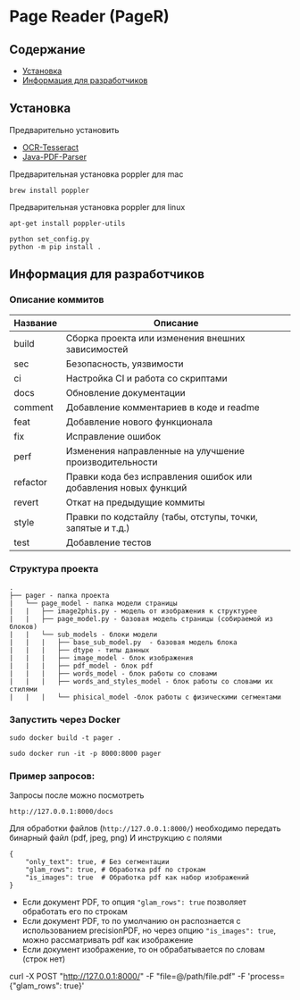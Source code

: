 # Page Reader (PageR)

## Содержание
- [Установка](#установка)
- [Информация для разработчиков](#информация-для-разработчиков)


## Установка
Предварительно установить
- [OCR-Tesseract](https://tesseract-ocr.github.io/tessdoc/Installation.html)
- [Java-PDF-Parser](https://github.com/YRL-AIDA/Java-PDF-Parser/tree/main)

Предварительная установка poppler для mac 
 ```
 brew install poppler
 ```

 Предварительная установка poppler для linux
 ```
 apt-get install poppler-utils
 ```

```
python set_config.py
python -m pip install .
```


## Информация для разработчиков
<!--описание коммитов-->
### Описание коммитов
| Название | Описание                                                        |
|----------|-----------------------------------------------------------------|
| build	   | Сборка проекта или изменения внешних зависимостей               |
| sec      | Безопасность, уязвимости                                        |
| ci       | Настройка CI и работа со скриптами                              |
| docs	   | Обновление документации                                         |
| comment  | Добавление комментариев в коде и readme                         |
| feat	   | Добавление нового функционала                                   |
| fix	   | Исправление ошибок                                              |
| perf	   | Изменения направленные на улучшение производительности          |
| refactor | Правки кода без исправления ошибок или добавления новых функций |
| revert   | Откат на предыдущие коммиты                                     |
| style	   | Правки по кодстайлу (табы, отступы, точки, запятые и т.д.)      |
| test	   | Добавление тестов                                               |

<!--структура проекта -->
### Структура проекта
```
.
├── pager - папка проекта
|   └── page_model - папка модели страницы
|   |   ├── image2phis.py - модель от изображения к структурее
|   |   ├── page_model.py - базовая модель страницы (собираемой из блоков)
|   |   └── sub_models - блоки модели
|   |   |   ├── base_sub_model.py  - базовая модель блока
|   |   |   ├── dtype - типы данных
|   |   |   ├── image_model - блок изображения
|   |   |   ├── pdf_model - блок pdf
|   |   |   ├── words_model - блок работы со словами
|   |   |   ├── words_and_styles_model - блок работы со словами их стилями
|   |   |   └── phisical_model -блок работы с физическими сегментами
```


### Запустить через Docker

```
sudo docker build -t pager .
```
```
sudo docker run -it -p 8000:8000 pager
```


### Пример запросов:

Запросы после можно посмотреть
```
http://127.0.0.1:8000/docs
```

Для обработки файлов (`http://127.0.0.1:8000/`) необходимо передать бинарный файл (pdf, jpeg, png)
И инструкцию с полями
```
{
    "only_text": true, # Без сегментации
    "glam_rows": true, # Обработка pdf по строкам
    "is_images": true  # Обработка pdf как набор изображений
}
```

- Если документ PDF, то опция `"glam_rows": true` позволяет обработать его по строкам
- Если документ PDF, то по умолчанию он распознается с использованием precisionPDF, но через опцию `"is_images": true`, можно рассматривать pdf как изображение
- Если документ изображение, то он обрабатывается по словам (строк нет)



curl -X POST "http://127.0.0.1:8000/" -F "file=@/path/file.pdf" -F 'process={"glam_rows": true}'